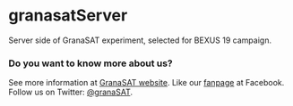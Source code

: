 granasatServer
==============

Server side of GranaSAT experiment, selected for BEXUS 19 campaign.

### Do you want to know more about us?

See more information at [GranaSAT website](granasat.ugr.es).
Like our [fanpage](www.facebook.com/granasat) at Facebook.
Follow us on Twitter: [@granaSAT](twitter.com/GranaSAT).